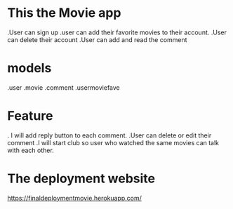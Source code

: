 # This the Movie app
.User can sign up
.user can add their favorite movies to their account.
.User can delete their account
.User can add and read the comment
# models
.user
.movie
.comment
.usermoviefave
# Feature
. I will add reply button to each comment.
.User can delete or edit their comment
.I will start club so user who watched the same movies can talk with each other.
# The deployment website 
https://finaldeploymentmovie.herokuapp.com/
